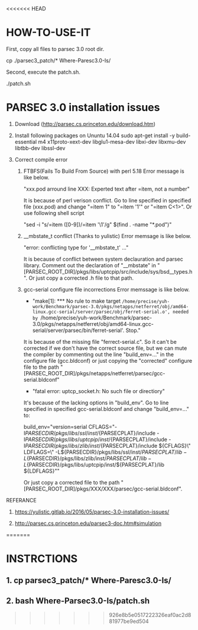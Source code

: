 <<<<<<< HEAD
# HOW-TO-USE-IT

First, copy all files to parsec 3.0 root dir.

cp ./parsec3_patch/* Where-Paresc3.0-Is/

Second, execute the patch.sh.

./patch.sh


# PARSEC 3.0 installation issues

1. Download
    (http://parsec.cs.princeton.edu/download.htm)

2. Install following packages on Ununtu 14.04
    sudo apt-get install -y build-essential m4 x11proto-xext-dev libglu1-mesa-dev libxi-dev libxmu-dev libtbb-dev libssl-dev

3. Correct compile error
    1) FTBFS(Fails To Build From Source) with perl 5.18
        Error message is like below.

        "xxx.pod arround line XXX: Experted text after =item, not a number"

        It is because of perl verison conflict. Go to line specified in specified file (xxx.pod) and change "=item 1" to "=item '1'" or "=item C<1>". Or use following shell script

        "sed -i "s/=item \([0-9]\)/=item '\1'/g" $(find . -name "*.pod")"

    2) __mbstate_t conflict (Thanks to yulistic)
        Error memsage is like below.

        "error: conflicting type for '__mbstate_t' ..."

        It is because of conflict between system declauration and parsec library. Comment out the declaration of "__mbstate" in "[PARSEC_ROOT_DIR]/pkgs/libs/uptcpip/src/include/sys/bsd__types.h". Or just copy a corrected .h file to that path.

    3) gcc-serial configure file incorrections
        Error memssage is like below.

        - "make[1]: *** No rule to make target `/home/precise/yuh-work/Benchmark/parsec-3.0/pkgs/netapps/netferret/obj/amd64-linux.gcc-serial/server/parsec/obj/ferret-serial.o', needed by `/home/precise/yuh-work/Benchmark/parsec-3.0/pkgs/netapps/netferret/obj/amd64-linux.gcc-serial/server/parsec/bin/ferret-serial'.  Stop."

        It is because of the missing file "ferrect-serial.c". So it can't be corrected if we don't have the correct source file, but we can mute the compiler by commenting out the line "build_env=..." in the configure file (gcc.bldconf) or just copying the "corrected" configure file to the path "[PARSEC_ROOT_DIR]/pkgs/netapps/netferret/parsec/gcc-serial.bldconf"

        - "fatal error: uptcp_socket.h: No such file or directiory"

        It's because of the lacking options in "build_env". Go to line specified in specified gcc-serial.bldconf and change "build_env=..." to:

        build_env="version=serial CFLAGS=\"-I${PARSECDIR}/pkgs/libs/ssl/inst/${PARSECPLAT}/include -I${PARSECDIR}/pkgs/libs/uptcpip/inst/${PARSECPLAT}/include -I${PARSECDIR}/pkgs/libs/zlib/inst/${PARSECPLAT}/include ${CFLAGS}\" LDFLAGS=\" -L${PARSECDIR}/pkgs/libs/ssl/inst/${PARSECPLAT}/lib -L${PARSECDIR}/pkgs/libs/zlib/inst/${PARSECPLAT}/lib -L${PARSECDIR}/pkgs/libs/uptcpip/inst/${PARSECPLAT}/lib ${LDFLAGS}\""

        Or just copy a corrected file to the path "[PARSEC_ROOT_DIR]/pkgs/XXX/XXX/parsec/gcc-serial.bldconf".

REFERANCE

1. https://yulistic.gitlab.io/2016/05/parsec-3.0-installation-issues/

2. http://parsec.cs.princeton.edu/parsec3-doc.htm#simulation        
        
        
        
        
=======
# INSTRCTIONS
##  1. cp parsec3_patch/* Where-Paresc3.0-Is/
##  2. bash Where-Parsec3.0-Is/patch.sh
>>>>>>> 926e8b5e0517222326eaf0ac2d881977be9ed504
